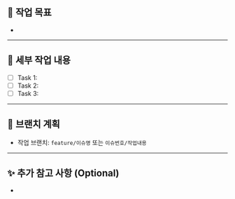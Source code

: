 ## 🚀 작업 목표
<!-- 앞으로 어떤 작업을 할 계획인지 간략히 설명해주세요. -->
- 

---

## 🔨 세부 작업 내용
<!-- 해야 할 작업 항목을 체크리스트로 작성해주세요. -->
- [ ] Task 1: 
- [ ] Task 2: 
- [ ] Task 3: 

---

## 🌿 브랜치 계획
<!-- 작업할 브랜치를 명시해주세요. -->
- 작업 브랜치: `feature/이슈명` 또는 `이슈번호/작업내용`

---

## ✨ 추가 참고 사항 (Optional)
<!-- 추가적으로 참고할 사항이 있다면 자유롭게 작성해주세요. -->
- 



